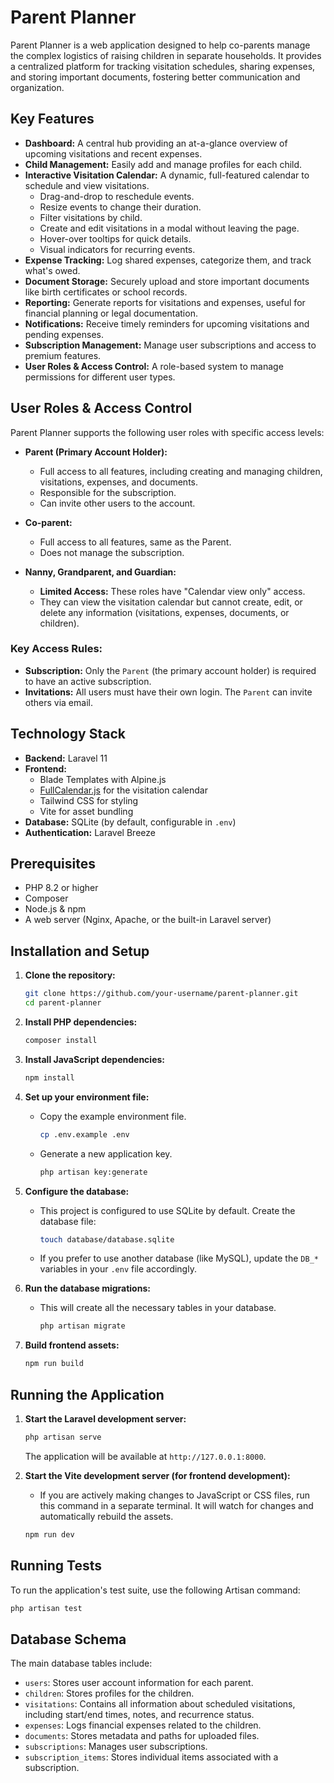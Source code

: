 # Parent Planner

Parent Planner is a web application designed to help co-parents manage the complex logistics of raising children in separate households. It provides a centralized platform for tracking visitation schedules, sharing expenses, and storing important documents, fostering better communication and organization.

## Key Features

*   **Dashboard:** A central hub providing an at-a-glance overview of upcoming visitations and recent expenses.
*   **Child Management:** Easily add and manage profiles for each child.
*   **Interactive Visitation Calendar:** A dynamic, full-featured calendar to schedule and view visitations.
    *   Drag-and-drop to reschedule events.
    *   Resize events to change their duration.
    *   Filter visitations by child.
    *   Create and edit visitations in a modal without leaving the page.
    *   Hover-over tooltips for quick details.
    *   Visual indicators for recurring events.
*   **Expense Tracking:** Log shared expenses, categorize them, and track what's owed.
*   **Document Storage:** Securely upload and store important documents like birth certificates or school records.
*   **Reporting:** Generate reports for visitations and expenses, useful for financial planning or legal documentation.
*   **Notifications:** Receive timely reminders for upcoming visitations and pending expenses.
*   **Subscription Management:** Manage user subscriptions and access to premium features.
*   **User Roles & Access Control:** A role-based system to manage permissions for different user types.

## User Roles & Access Control

Parent Planner supports the following user roles with specific access levels:

*   **Parent (Primary Account Holder):**
    *   Full access to all features, including creating and managing children, visitations, expenses, and documents.
    *   Responsible for the subscription.
    *   Can invite other users to the account.

*   **Co-parent:**
    *   Full access to all features, same as the Parent.
    *   Does not manage the subscription.

*   **Nanny, Grandparent, and Guardian:**
    *   **Limited Access:** These roles have "Calendar view only" access.
    *   They can view the visitation calendar but cannot create, edit, or delete any information (visitations, expenses, documents, or children).

### Key Access Rules:

*   **Subscription:** Only the `Parent` (the primary account holder) is required to have an active subscription.
*   **Invitations:** All users must have their own login. The `Parent` can invite others via email.

## Technology Stack

*   **Backend:** Laravel 11
*   **Frontend:**
    *   Blade Templates with Alpine.js
    *   [FullCalendar.js](https://fullcalendar.io/) for the visitation calendar
    *   Tailwind CSS for styling
    *   Vite for asset bundling
*   **Database:** SQLite (by default, configurable in `.env`)
*   **Authentication:** Laravel Breeze

## Prerequisites

*   PHP 8.2 or higher
*   Composer
*   Node.js & npm
*   A web server (Nginx, Apache, or the built-in Laravel server)

## Installation and Setup

1.  **Clone the repository:**
    ```bash
    git clone https://github.com/your-username/parent-planner.git
    cd parent-planner
    ```

2.  **Install PHP dependencies:**
    ```bash
    composer install
    ```

3.  **Install JavaScript dependencies:**
    ```bash
    npm install
    ```

4.  **Set up your environment file:**
    *   Copy the example environment file.
        ```bash
        cp .env.example .env
        ```
    *   Generate a new application key.
        ```bash
        php artisan key:generate
        ```

5.  **Configure the database:**
    *   This project is configured to use SQLite by default. Create the database file:
        ```bash
        touch database/database.sqlite
        ```
    *   If you prefer to use another database (like MySQL), update the `DB_*` variables in your `.env` file accordingly.

6.  **Run the database migrations:**
    *   This will create all the necessary tables in your database.
        ```bash
        php artisan migrate
        ```

7.  **Build frontend assets:**
    ```bash
    npm run build
    ```

## Running the Application

1.  **Start the Laravel development server:**
    ```bash
    php artisan serve
    ```
    The application will be available at `http://127.0.0.1:8000`.

2.  **Start the Vite development server (for frontend development):**
    *   If you are actively making changes to JavaScript or CSS files, run this command in a separate terminal. It will watch for changes and automatically rebuild the assets.
    ```bash
    npm run dev
    ```

## Running Tests

To run the application's test suite, use the following Artisan command:

```bash
php artisan test
```

## Database Schema

The main database tables include:

*   `users`: Stores user account information for each parent.
*   `children`: Stores profiles for the children.
*   `visitations`: Contains all information about scheduled visitations, including start/end times, notes, and recurrence status.
*   `expenses`: Logs financial expenses related to the children.
*   `documents`: Stores metadata and paths for uploaded files.
*   `subscriptions`: Manages user subscriptions.
*   `subscription_items`: Stores individual items associated with a subscription.